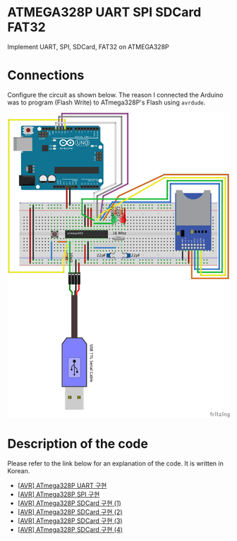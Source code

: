 # ATMEGA328P UART SPI SDCard FAT32

Implement UART, SPI, SDCard, FAT32 on ATMEGA328P

# Connections

Configure the circuit as shown below. The reason I connected the Arduino was to program (Flash Write) to ATmega328P's Flash using `avrdude`.

![Connections](./Connections.png)

# Description of the code

Please refer to the link below for an explanation of the code. It is written in Korean.

- [[AVR] ATmega328P UART 구현](https://kyuhyuk.kr/article/avr/2022/08/28/AVR-ATmega328P-UART)
- [[AVR] ATmega328P SPI 구현](https://kyuhyuk.kr/article/avr/2022/08/28/AVR-ATmega328P-SPI)
- [[AVR] ATmega328P SDCard 구현 (1)](https://kyuhyuk.kr/article/avr/2022/08/28/AVR-ATmega328P-SDCard-1)
- [[AVR] ATmega328P SDCard 구현 (2)](https://kyuhyuk.kr/article/avr/2022/09/01/AVR-ATmega328P-SDCard-2)
- [[AVR] ATmega328P SDCard 구현 (3)](https://kyuhyuk.kr/article/avr/2022/09/02/AVR-ATmega328P-SDCard-3)
- [[AVR] ATmega328P SDCard 구현 (4)](https://kyuhyuk.kr/article/avr/2022/09/03/AVR-ATmega328P-SDCard-4)
